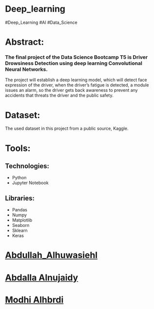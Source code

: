 # Deep_learning
#Deep_Learning #AI #Data_Science

# Abstract:
### The final project of the Data Science Bootcamp T5 is Driver Drowsiness Detection using deep learning Convolutional Neural Networks.
The project will establish a deep learning model, which will detect face expression of the driver, when the driver’s fatigue is detected, a module issues an alarm, so the driver gets back awareness to prevent any accidents that threats the driver and the public safety.

# Dataset:
The used dataset in this project from a public source, Kaggle.

# Tools:
## Technologies:
- Python
- Jupyter Notebook
## Libraries: 
- Pandas
- Numpy
- Matplotlib
- Seaborn
- Sklearn
- Keras



# [Abdullah_Alhuwasiehl](https://github.com/hush966)
# [Abdalla Alnujaidy](https://github.com/aalnujaidy)
# [Modhi Alhbrdi](https://github.com/ModiHb)
